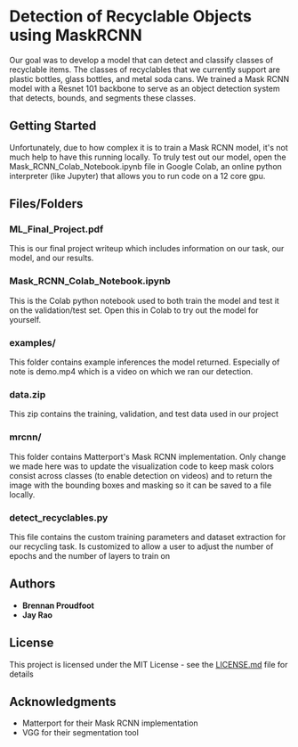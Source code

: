 # Detection of Recyclable Objects using MaskRCNN

Our goal was to develop a model that can detect and classify classes of recyclable items. The classes of recyclables that we currently support are plastic bottles, glass bottles, and metal soda cans. We trained a Mask RCNN model with a Resnet 101 backbone to serve as an object detection system that detects, bounds, and segments these classes.

## Getting Started

Unfortunately, due to how complex it is to train a Mask RCNN model, it's not much help to have this running locally. To truly test out our model, open the Mask_RCNN_Colab_Notebook.ipynb file in Google Colab, an online python interpreter (like Jupyter) that allows you to run code on a 12 core gpu.

## Files/Folders
### ML_Final_Project.pdf
This is our final project writeup which includes information on our task, our model, and our results.
### Mask_RCNN_Colab_Notebook.ipynb
This is the Colab python notebook used to both train the model and test it on the validation/test set. Open this in Colab to try out the model for yourself.
### examples/
This folder contains example inferences the model returned. Especially of note is demo.mp4 which is a video on which we ran our detection. 
### data.zip
This zip contains the training, validation, and test data used in our project
### mrcnn/
This folder contains Matterport's Mask RCNN implementation. Only change we made here was to update the visualization code to keep mask colors consist across classes (to enable detection on videos) and to return the image with the bounding boxes and masking so it can be saved to a file locally.
### detect_recyclables.py
This file contains the custom training parameters and dataset extraction for our recycling task. Is customized to allow a user to adjust the number of epochs and the number of layers to train on
## Authors

* **Brennan Proudfoot** 
* **Jay Rao** 

## License

This project is licensed under the MIT License - see the [LICENSE.md](LICENSE.md) file for details

## Acknowledgments

* Matterport for their Mask RCNN implementation
* VGG for their segmentation tool